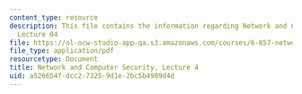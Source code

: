 ```yaml
---
content_type: resource
description: This file contains the information regarding Network and Computer Security,
  Lecture 04
file: https://ol-ocw-studio-app-qa.s3.amazonaws.com/courses/6-857-network-and-computer-security-spring-2014/a526654fdcc273259d1e2bc5b4989d4d_MIT6_857S14_Lec04.pdf
file_type: application/pdf
resourcetype: Document
title: Network and Computer Security, Lecture 4
uid: a526654f-dcc2-7325-9d1e-2bc5b4989d4d
---
```

